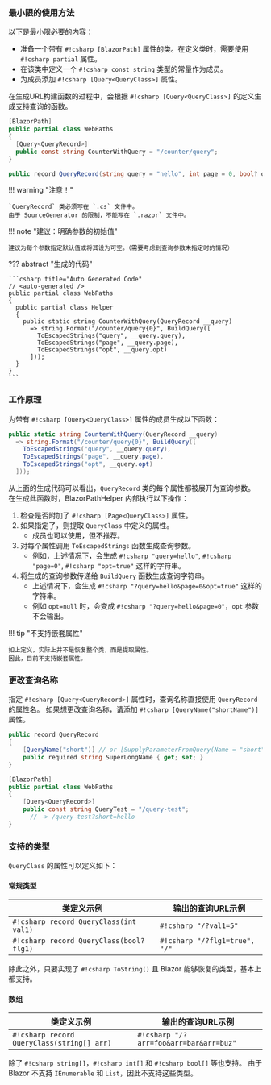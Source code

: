 ### 最小限的使用方法

以下是最小限必要的内容：

* 准备一个带有 `#!csharp [BlazorPath]` 属性的类。在定义类时，需要使用 `#!csharp partial` 属性。
* 在该类中定义一个 `#!csharp const string` 类型的常量作为成员。
* 为成员添加 `#!csharp [Query<QueryClass>]` 属性。

在生成URL构建函数的过程中，会根据 `#!csharp [Query<QueryClass>]` 的定义生成支持查询的函数。

```csharp title="WebPaths.cs"
[BlazorPath]
public partial class WebPaths
{
  [Query<QueryRecord>]
  public const string CounterWithQuery = "/counter/query";
}

public record QueryRecord(string query = "hello", int page = 0, bool? opt = null);
```

!!! warning "注意！"

    `QueryRecord` 类必须写在 `.cs` 文件中。
    由于 SourceGenerator 的限制，不能写在 `.razor` 文件中。

!!! note "建议：明确参数的初始值"

    建议为每个参数指定默认值或将其设为可空。（需要考虑到查询参数未指定时的情况）

??? abstract "生成的代码"

    ```csharp title="Auto Generated Code"
    // <auto-generated />
    public partial class WebPaths
    {
      public partial class Helper
      {
        public static string CounterWithQuery(QueryRecord __query)
          => string.Format("/counter/query{0}", BuildQuery([
            ToEscapedStrings("query", __query.query),
            ToEscapedStrings("page", __query.page),
            ToEscapedStrings("opt", __query.opt)
          ]));
      }
    }
    ```

### 工作原理

为带有 `#!csharp [Query<QueryClass>]` 属性的成员生成以下函数：

```csharp title="Auto Generated Code"
public static string CounterWithQuery(QueryRecord __query)
  => string.Format("/counter/query{0}", BuildQuery([
    ToEscapedStrings("query", __query.query),
    ToEscapedStrings("page", __query.page),
    ToEscapedStrings("opt", __query.opt)
  ]));
```

从上面的生成代码可以看出，`QueryRecord` 类的每个属性都被展开为查询参数。
在生成此函数时，BlazorPathHelper 内部执行以下操作：

1. 检查是否附加了 `#!csharp [Page<QueryClass>]` 属性。
2. 如果指定了，则提取 `QueryClass` 中定义的属性。
    - 成员也可以使用，但不推荐。
3. 对每个属性调用 `ToEscapedStrings` 函数生成查询参数。
    - 例如，上述情况下，会生成 `#!csharp "query=hello"`, `#!csharp "page=0"`, `#!csharp "opt=true"` 这样的字符串。
4. 将生成的查询参数传递给 `BuildQuery` 函数生成查询字符串。
    - 上述情况下，会生成 `#!csharp "?query=hello&page=0&opt=true"` 这样的字符串。
    - 例如 `opt=null` 时，会变成 `#!csharp "?query=hello&page=0"`，`opt` 参数不会输出。

!!! tip "不支持嵌套属性"

    如上定义，实际上并不是恢复整个类，而是提取属性。
    因此，目前不支持嵌套属性。

### 更改查询名称

指定 `#!csharp [Query<QueryRecord>]` 属性时，查询名称直接使用 `QueryRecord` 的属性名。
如果想更改查询名称，请添加 `#!csharp [QueryName("shortName")]` 属性。

```csharp title="WebPaths.cs"
public record QueryRecord
{
    [QueryName("short")] // or [SupplyParameterFromQuery(Name = "short")]
    public required string SuperLongName { get; set; }
}

[BlazorPath]
public partial class WebPaths
{
    [Query<QueryRecord>]
    public const string QueryTest = "/query-test";
      // -> /query-test?short=hello
}
```

### 支持的类型

`QueryClass` 的属性可以定义如下：

#### 常规类型

| 类定义示例                                   | 输出的查询URL示例                 |
| ---------------------------------------- | ----------------------------- |
| `#!csharp record QueryClass(int val1)`   | `#!csharp "/?val1=5"`         |
| `#!csharp record QueryClass(bool? flg1)` | `#!csharp "/?flg1=true", "/"` |

除此之外，只要实现了 `#!csharp ToString()` 且 Blazor 能够恢复的类型，基本上都支持。

#### 数组

| 类定义示例                                   | 输出的查询URL示例                 |
| ---------------------------------------- | ----------------------------- |
| `#!csharp record QueryClass(string[] arr)`   | `#!csharp "/?arr=foo&arr=bar&arr=buz"`|

除了 `#!csharp string[]`，`#!csharp int[]` 和 `#!csharp bool[]` 等也支持。
由于 Blazor 不支持 `IEnumerable` 和 `List`，因此不支持这些类型。